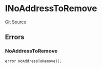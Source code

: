 # INoAddressToRemove
[Git Source](https://github.com/thrackle-io/tron/blob/af28404fa455abf3b77fe8e040ff86d48b926353/src/common/IErrors.sol)


## Errors
### NoAddressToRemove

```solidity
error NoAddressToRemove();
```

